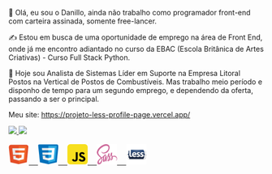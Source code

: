 👋 Olá, eu sou o Danillo, ainda não trabalho como programador front-end com carteira assinada, somente free-lancer. 

✍ Estou em busca de uma oportunidade de emprego na área de Front End, onde já me encontro adiantado no curso da EBAC (Escola Britânica de Artes Criativas) - Curso Full Stack Python.

🌱 Hoje sou Analista de Sistemas Líder em Suporte na Empresa Litoral Postos na Vertical de Postos de Combustíveis.
Mas trabalho meio período e disponho de tempo para um segundo emprego, e dependendo da oferta, passando a ser o principal.

Meu site: https://projeto-less-profile-page.vercel.app/

<div aling="center">
  <a href="https://github.com/danilloneo">
  <img height="180em" src="https://github-readme-stats.vercel.app/api?username=danilloneo&show_icons=true&theme=dracula&include_all_commits=true&count_private=true">
  <img height="180em" src="https://github-readme-stats.vercel.app/api/top-langs/?username=danilloneo&layout=compact&langs_count=7&theme=dracula">
</div>
<div style ="display: inline_block"><br>
  <img aling="center" alt="Html" src='./htmlok.png' style='width:40px; height:40px; border-radius:8px'/> 
  <img aling="center" alt="Css" src='./cssok.png' style='width:40px; height:40px; border-radius:4px'/> 
  <img aling="center" alt="Js" src='./js.png' style='width:40px; height:40px;'/> 
  <img aling="center" alt="Sass" src='./sass.png' style='width:40px; height:40px;'/> 
  <img aling="center" alt="Less" src='./less.png' style='width:40px; height:40px;'/>
</div>



